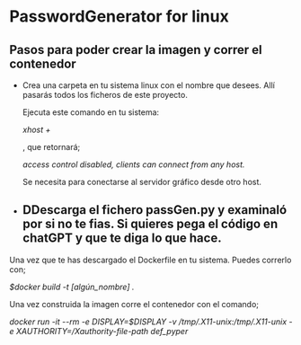 # PasswordGenerator for linux
<h2>Pasos para poder crear la imagen y correr el contenedor</h2>
<ul>
  <li><p>Crea una carpeta en tu sistema linux con el nombre que desees. Allí pasarás todos los ficheros de este proyecto.</p></li>
    <p>Ejecuta este comando en tu sistema:</p>
    <p><i>xhost +</i></p>
    <p>, que retornará;</p>
    <p><i>access control disabled, clients can connect from any host.</i></p>
    <p>Se necesita para conectarse al servidor gráfico desde otro host.</p>
  <li><h2>DDescarga el fichero passGen.py y examinaló por si no te fias. Si quieres pega el código en chatGPT y que te diga lo que hace.</h2></li>
</ul>
<p>Una vez que te has descargado el Dockerfile en tu sistema. Puedes correrlo con;</p>
<p><i>$docker build -t [algún_nombre] . </i></p>
<p>Una vez construida la imagen corre el contenedor con el comando;</p>
<p><i>docker run -it --rm -e DISPLAY=$DISPLAY -v /tmp/.X11-unix:/tmp/.X11-unix -e XAUTHORITY=/Xauthority-file-path def_pyper</i></p>

